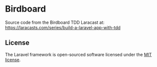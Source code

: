 # Birdboard
Source code from the Birdboard TDD Laracast at: https://laracasts.com/series/build-a-laravel-app-with-tdd

## License

The Laravel framework is open-sourced software licensed under the [MIT license](https://opensource.org/licenses/MIT).

